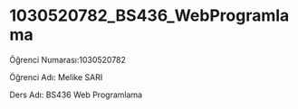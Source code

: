 # 1030520782_BS436_WebProgramlama

Öğrenci Numarası:1030520782

Öğrenci Adı: Melike SARI

Ders Adı: BS436 Web Programlama
